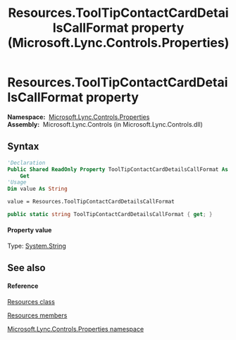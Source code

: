 ﻿---
title: Resources.ToolTipContactCardDetailsCallFormat property  (Microsoft.Lync.Controls.Properties)
TOCTitle: 'ToolTipContactCardDetailsCallFormat property '
ms:assetid: P:Microsoft.Lync.Controls.Properties.Resources.ToolTipContactCardDetailsCallFormat_DI_3_UC_OCS14MrefLyncWPF
ms:mtpsurl: https://msdn.microsoft.com/en-us/library/microsoft.lync.controls.properties.resources.tooltipcontactcarddetailscallformat_di_3_uc_ocs14mreflyncwpf(v=office.15)
ms:contentKeyID: 48589948
ms.date: 07/28/2014
mtps_version: v=office.15
f1_keywords:
- Microsoft.Lync.Controls.Properties.Resources.ToolTipContactCardDetailsCallFormat
dev_langs:
- CSharp
- JScript
- VB
- other
---

# Resources.ToolTipContactCardDetailsCallFormat property

**Namespace:**  [Microsoft.Lync.Controls.Properties](microsoft-lync-controls-properties-namespace_1.md)  
**Assembly:**  Microsoft.Lync.Controls (in Microsoft.Lync.Controls.dll)

## Syntax

``` vb
'Declaration
Public Shared ReadOnly Property ToolTipContactCardDetailsCallFormat As String
    Get
'Usage
Dim value As String

value = Resources.ToolTipContactCardDetailsCallFormat
```

``` csharp
public static string ToolTipContactCardDetailsCallFormat { get; }
```

#### Property value

Type: [System.String](http://msdn2.microsoft.com/en-us/library/s1wwdcbf)  

## See also

#### Reference

[Resources class](resources-class-microsoft-lync-controls-properties_1.md)

[Resources members](resources-members-microsoft-lync-controls-properties_1.md)

[Microsoft.Lync.Controls.Properties namespace](microsoft-lync-controls-properties-namespace_1.md)

